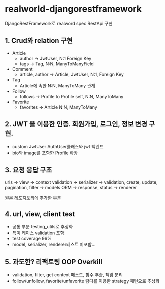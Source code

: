 # realworld-djangorestframework

DjangoRestFramework로 realword spec RestApi 구현
## 1. Crud와 relation 구현
- Article
  - author -> JwtUser, N:1 Foreign Key
  - tags -> Tag, N:N, ManyToManyField
- Comment
  - article, author -> Article, JwtUser, N:1, Foreign Key
- Tag
  - Article에 속한 N:N, ManyToMany 관계
- Follow
  - follows -> Profile to Profile self, N:N, ManyToMany
- Favorite 
  - favorites -> Article N:N, ManyToMany

## 2. JWT 을 이용한 인증. 회원가입, 로그인, 정보 변경 구현.
- custom JwtUser AuthUser클래스와 jwt 백엔드
- bio와 image를 포함한 Profile 확장

## 3. 요청 응답 구조
urls
-> view -> context validation
  -> serializer -> validation, create, update, pagination, filter
    -> models ORM
  -> response, status
  -> renderer
  
[원본 레포지토리](https://github.com/gothinkster/django-realworld-example-app)에 추가한 부분

## 4. url, view, client test
- 공통 부분 testing_utils로 추상화
- 특이 케이스 validation 포함
- test coverage 96%
- model, serializer, renderer테스트 미포함...

## 5. 과도한? 리팩토링 OOP Overkill
- validation, filter, get context 메소드, 함수 추출, 책임 분리
- follow/unfollow, favorite/unfavorite 람다를 이용한 strategy 패턴으로 추상화
